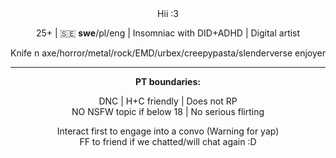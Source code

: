 <div align="center">
    Hii :3
<p>25+ | 🇸🇪 <b>swe</b>/pl/eng | Insomniac with DID+ADHD | Digital artist<p>Knife n axe/horror/metal/rock/EMD/urbex/creepypasta/slenderverse enjoyer</p>

 <hr><b>PT boundaries:</b>
  <p>DNC | H+C friendly | Does not RP
<br>NO NSFW topic if below 18 | No serious flirting
  <p>Interact first to engage into a convo (Warning for yap)<br>FF to friend if we chatted/will chat again :D
</div>
